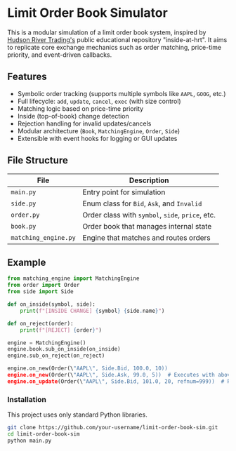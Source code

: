 # Limit Order Book Simulator

This is a modular simulation of a limit order book system, inspired by [Hudson River Trading's](https://github.com/hudson-trading/inside-at-hrt) public educational repository "inside-at-hrt". It aims to replicate core exchange mechanics such as order matching, price-time priority, and event-driven callbacks.

## Features

- Symbolic order tracking (supports multiple symbols like `AAPL`, `GOOG`, etc.)
- Full lifecycle: `add`, `update`, `cancel`, `exec` (with size control)
- Matching logic based on price-time priority
- Inside (top-of-book) change detection
- Rejection handling for invalid updates/cancels
- Modular architecture (`Book`, `MatchingEngine`, `Order`, `Side`)
- Extensible with event hooks for logging or GUI updates

## File Structure

| File                  | Description                                   |
|-----------------------|-----------------------------------------------|
| `main.py`             | Entry point for simulation                    |
| `side.py`             | Enum class for `Bid`, `Ask`, and `Invalid`    |
| `order.py`            | Order class with `symbol`, `side`, `price`, etc. |
| `book.py`             | Order book that manages internal state        |
| `matching_engine.py`  | Engine that matches and routes orders         |

## Example 

```python
from matching_engine import MatchingEngine
from order import Order
from side import Side

def on_inside(symbol, side):
    print(f"[INSIDE CHANGE] {symbol} {side.name}")

def on_reject(order):
    print(f"[REJECT] {order}")

engine = MatchingEngine()
engine.book.sub_on_inside(on_inside)
engine.sub_on_reject(on_reject)

engine.on_new(Order(\"AAPL\", Side.Bid, 100.0, 10))
engine.on_new(Order(\"AAPL\", Side.Ask, 99.0, 5))  # Executes with above
engine.on_update(Order(\"AAPL\", Side.Bid, 101.0, 20, refnum=999))  # Rejected
```


### Installation

This project uses only standard Python libraries.

```bash
git clone https://github.com/your-username/limit-order-book-sim.git
cd limit-order-book-sim
python main.py
```
